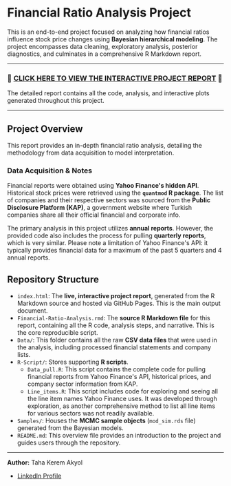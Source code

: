 # Financial Ratio Analysis Project

This is an end-to-end project focused on analyzing how financial ratios influence stock price changes using **Bayesian hierarchical modeling**. The project encompasses data cleaning, exploratory analysis, posterior diagnostics, and culminates in a comprehensive R Markdown report.

---

### 🔗 **[CLICK HERE TO VIEW THE INTERACTIVE PROJECT REPORT](https://tkaky.github.io/tkaky-Financial-Ratio-Analysis/)** 🔗

The detailed report contains all the code, analysis, and interactive plots generated throughout this project.

---

## Project Overview

This report provides an in-depth financial ratio analysis, detailing the methodology from data acquisition to model interpretation.

### Data Acquisition & Notes

Financial reports were obtained using **Yahoo Finance's hidden API**. Historical stock prices were retrieved using the **`quantmod` R package**. The list of companies and their respective sectors was sourced from the **Public Disclosure Platform (KAP)**, a government website where Turkish companies share all their official financial and corporate info.

The primary analysis in this project utilizes **annual reports**. However, the provided code also includes the process for pulling **quarterly reports**, which is very similar. Please note a limitation of Yahoo Finance's API: it typically provides financial data for a maximum of the past 5 quarters and 4 annual reports.

## Repository Structure

* `index.html`: The **live, interactive project report**, generated from the R Markdown source and hosted via GitHub Pages. This is the main output document.
* `Financial-Ratio-Analysis.rmd`: The **source R Markdown file** for this report, containing all the R code, analysis steps, and narrative. This is the core reproducible script.
* `Data/`: This folder contains all the raw **CSV data files** that were used in the analysis, including processed financial statements and company lists.
* `R-Script/`: Stores supporting **R scripts**.
    * `Data_pull.R`: This script contains the complete code for pulling financial reports from Yahoo Finance's API, historical prices, and company sector information from KAP.
    * `Line_items.R`: This script includes code for exploring and seeing all the line item names Yahoo Finance uses. It was developed through exploration, as another comprehensive method to list all line items for various sectors was not readily available.
* `Samples/`: Houses the **MCMC sample objects** (`mod_sim.rds` file) generated from the Bayesian models. 
* `README.md`: This overview file provides an introduction to the project and guides users through the repository.

---

**Author:** Taha Kerem Akyol
* [LinkedIn Profile](https://www.linkedin.com/in/taha-akyol-8b07bb355)
